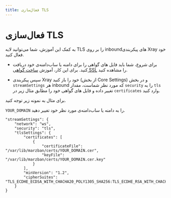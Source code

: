 ```yaml
---
title: فعال‌سازی TLS
---
```


# فعال‌سازی TLS

به کمک این آموزش، شما می‌توانید لایه TLS را بر روی inboundهای پیکربندی Xray خود فعال کنید.

- برای شروع، شما باید فایل های گواهی را برای دامنه یا ساب‌دامنه‌ی خود دریافت کنید. برای این کار، آموزش [ساخت گواهی SSL](issue-ssl-certificate.md) را مشاهده کنید.

- سپس پیکربندی Xray خود را باز کنید (از بخش Core Settings) و در بخش `streamSettings` هر inbound که مورد نظر شماست، مقدار `security` را به `tls` تغییر داده و فایل های گواهی خود را مطابق مثال زیر در `certificates` وارد کنید.

برای مثال به نمونه زیر توجه کنید.

`YOUR_DOMAIN` را به دامنه یا ساب‌دامنه‌ی مورد نظر خود تغییر دهید.

```json{3-13}
"streamSettings": {
    "network": "ws",
    "security": "tls",
    "tlsSettings": {
        "certificates": [
            {
                "certificateFile": "/var/lib/marzban/certs/YOUR_DOMAIN.cer",
                "keyFile": "/var/lib/marzban/certs/YOUR_DOMAIN.cer.key"
            }
        ],
        "minVersion": "1.2",
        "cipherSuites": "TLS_ECDHE_ECDSA_WITH_CHACHA20_POLY1305_SHA256:TLS_ECDHE_RSA_WITH_CHACHA20_POLY1305_SHA256:TLS_ECDHE_ECDSA_WITH_AES_256_GCM_SHA384:TLS_ECDHE_RSA_WITH_AES_256_GCM_SHA384:TLS_ECDHE_ECDSA_WITH_AES_128_GCM_SHA256:TLS_ECDHE_RSA_WITH_AES_128_GCM_SHA256"
    }
}
```